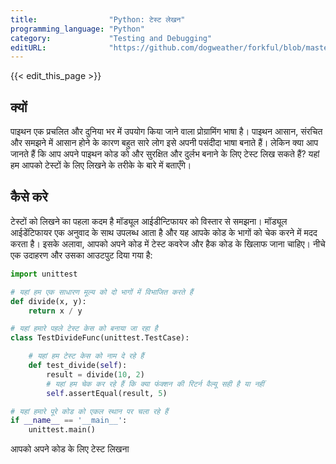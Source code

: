 ```yaml
---
title:                "Python: टेस्ट लेखन"
programming_language: "Python"
category:             "Testing and Debugging"
editURL:              "https://github.com/dogweather/forkful/blob/master/content/hi/python/writing-tests.md"
---
```


{{< edit_this_page >}}

## क्यों

पाइथन एक प्रचलित और दुनिया भर में उपयोग किया जाने वाला प्रोग्रामिंग भाषा है। पाइथन आसान, संरचित और समझने में आसान होने के कारण बहुत सारे लोग इसे अपनी पसंदीदा भाषा बनाते हैं। लेकिन क्या आप जानते हैं कि आप अपने पाइथन कोड को और सुरक्षित और दुर्लभ बनाने के लिए टेस्ट लिख सकते हैं? यहां हम आपको टेस्टों के लिए लिखने के तरीके के बारे में बताएँगे।

## कैसे करे

टेस्टों को लिखने का पहला कदम है मॉड्यूल आईडीन्टिफायर को विस्तार से समझना। मॉड्यूल आईडेंटिफायर एक अनुवाद के साथ उपलब्ध आता है और यह आपके कोड के भागों को चेक करने में मदद करता है। इसके अलावा, आपको अपने कोड में टेस्ट कवरेज और हैक कोड के खिलाफ जाना चाहिए। नीचे एक उदाहरण और उसका आउटपुट दिया गया है:

```python
import unittest

# यहां हम एक साधारण मूल्य को दो भागों में विभाजित करते हैं
def divide(x, y):
    return x / y

# यहां हमारे पहले टेस्ट केस को बनाया जा रहा है
class TestDivideFunc(unittest.TestCase):

    # यहां हम टेस्ट केस को नाम दे रहे हैं
    def test_divide(self):
        result = divide(10, 2)
        # यहां हम चेक कर रहे हैं कि क्या फंक्शन की रिटर्न वैल्यू सही है या नहीं
        self.assertEqual(result, 5)

# यहां हमारे पूरे कोड को एकल स्थान पर चला रहे हैं
if __name__ == '__main__':
    unittest.main()
```

आपको अपने कोड के लिए टेस्ट लिखना